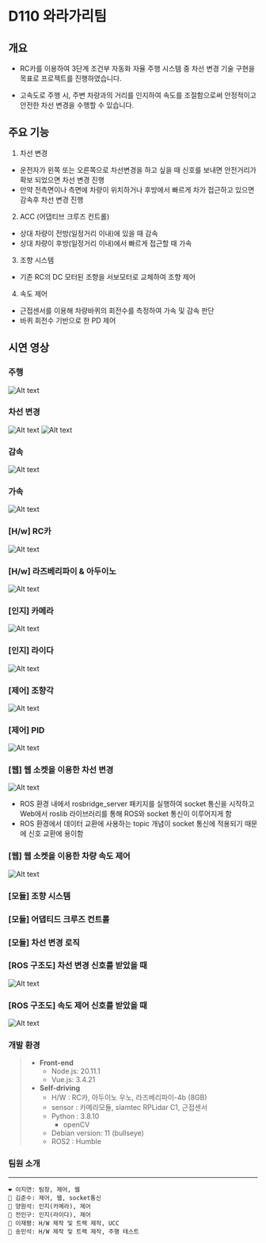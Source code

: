 # D110 와라가리팀

## 개요
- RC카를 이용하여 3단계 조건부 자동화 자율 주행 시스템 중 차선 변경 기술 구현을 목표로 프로젝트를 진행하였습니다.

- 고속도로 주행 시, 주변 차량과의 거리를 인지하여 속도를 조절함으로써 안정적이고 안전한 차선 변경을 수행할 수 있습니다.


## 주요 기능
1. 차선 변경
- 운전자가 왼쪽 또는 오른쪽으로 차선변경을 하고 싶을 때 신호를 보내면 안전거리가 확보 되었으면 차선 변경 진행
- 만약 전측면이나 측면에 차량이 위치하거나 후방에서 빠르게 차가 접근하고 있으면 감속후 차선 변경 진행

2. ACC (어댑티브 크루즈 컨트롤)
- 상대 차량이 전방(일정거리 이내)에 있을 때 감속
- 상대 차량이 후방(일정거리 이내)에서 빠르게 접근할 때 가속

3. 조향 시스템
- 기존 RC의 DC 모터된 조향을 서보모터로 교체하여 조향 제어

4. 속도 제어
- 근접센서를 이용해 차량바퀴의 회전수를 측정하여 가속 및 감속 판단
- 바퀴 회전수 기반으로 한 PD 제어

## 시연 영상
### 주행
![Alt text](./result/[문제]차선변경_해결.gif)    
### 차선 변경 
![Alt text](./result/[결과]%20전체적인%20진행%20상황.gif)
![Alt text](./result/차선변경.gif)
### 감속
![Alt text](./result/감속.gif)
### 가속
![Alt text](./result/가속.gif)
### [H/w] RC카
![Alt text](./result/서보모터.jpg)
### [H/w] 라즈베리파이 & 아두이노
![Alt text](./result/HW1.png)
### [인지] 카메라
![Alt text](./result/카메라1.png)
### [인지] 라이다
![Alt text](./result/라이다1.png)
### [제어] 조향각
![Alt text](./result/판단1.png)
### [제어] PID
![Alt text](./result/pid1.png)
### [웹] 웹 소켓을 이용한 차선 변경
![Alt text](./result/차선변경%20webros.gif)
- ROS 환경 내에서 rosbridge_server 패키지를 실행하여 socket 통신을 시작하고 Web에서 roslib 라이브러리를 통해 ROS와 socket 통신이 이루어지게 함
- ROS 환경에서 데이터 교환에 사용하는 topic 개념이 socket 통신에 적용되기 때문에 신호 교환에 용이함
### [웹] 웹 소켓을 이용한 차량 속도 제어
![Alt text](./result/속도제어.png)
### [모듈] 조향 시스템
### [모듈] 어댑티드 크루즈 컨트롤
### [모듈] 차선 변경 로직

### [ROS 구조도] 차선 변경 신호를 받았을 때
![Alt text](./result/rosgraph_lane_change.png) 
### [ROS 구조도] 속도 제어 신호를 받았을 때
![Alt text](./result/rosgraph_speed_control.png) 
### 개발 환경
> * **Front-end**
> 	* Node.js: 20.11.1
> 	* Vue.js: 3.4.21
> * **Self-driving**
> 	* H/W : RC카, 아두이노 우노, 라즈베리파이-4b (8GB)
>   * sensor : 카메라모듈, slamtec RPLidar C1, 근접센서
> 	* Python : 3.8.10
>       * openCV
> 	* Debian version: 11 (bullseye)
> 	* ROS2 : Humble

### 팀원 소개
---
    ❤️ 이지연: 팀장, 제어, 웹
    🧡 김준수: 제어, 웹, socket통신
    💛 양원석: 인지(카메라), 제어
    💚 전인구: 인지(라이다), 제어
    💙 이재평: H/W 제작 및 트랙 제작, UCC
    💜 송민석: H/W 제작 및 트랙 제작, 주행 테스트
